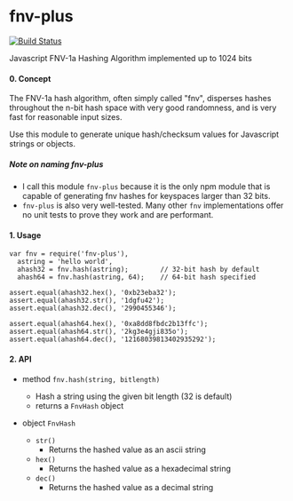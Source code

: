 fnv-plus
========

[![Build Status](https://travis-ci.org/tjwebb/fnv-plus.png?branch=master)](https://travis-ci.org/tjwebb/fnv-plus)

Javascript FNV-1a Hashing Algorithm implemented up to 1024 bits

#### 0. Concept
The FNV-1a hash algorithm, often simply called "fnv", disperses hashes
throughout the n-bit hash space with very good randomness, and is very 
fast for reasonable input sizes. 

Use this module to generate unique hash/checksum values for Javascript
strings or objects.

##### Note on naming **fnv-plus**
- I call this module `fnv-plus` because it is the only npm module that
is capable of generating fnv hashes for keyspaces larger than 32 bits. 
- `fnv-plus` is also very well-tested. Many other `fnv` implementations offer no unit
tests to prove they work and are performant.

#### 1. Usage

    var fnv = require('fnv-plus'),
      astring = 'hello world',
      ahash32 = fnv.hash(astring);        // 32-bit hash by default
      ahash64 = fnv.hash(astring, 64);    // 64-bit hash specified

    assert.equal(ahash32.hex(), '0xb23eba32');
    assert.equal(ahash32.str(), '1dgfu42');
    assert.equal(ahash32.dec(), '2990455346');

    assert.equal(ahash64.hex(), '0xa8dd8fbdc2b13ffc');
    assert.equal(ahash64.str(), '2kg3e4gji835o');
    assert.equal(ahash64.dec(), '12168039813402935292');

#### 2. API

- method `fnv.hash(string, bitlength)`
  - Hash a string using the given bit length (32 is default)
  - returns a `FnvHash` object

- object `FnvHash`
  - `str()`
      - Returns the hashed value as an ascii string
  - `hex()`
      - Returns the hashed value as a hexadecimal string
  - `dec()`
      - Returns the hashed value as a decimal string
